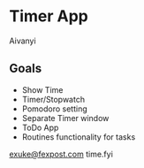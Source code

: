 # Timer App

Aivanyi

## Goals
- Show Time
- Timer/Stopwatch
- Pomodoro setting
- Separate Timer window
- ToDo App
- Routines functionality for tasks



exuke@fexpost.com
time.fyi